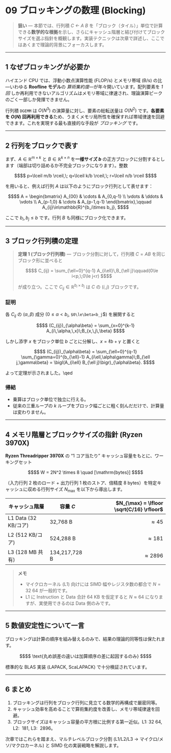 # 09 ブロッキングの数理 (Blocking)

> **狙い** — 本節では、行列積 *C ← A B* を「ブロック（タイル）」単位で計算できる**数学的な根拠**を示し、さらにキャッシュ階層と結び付けてブロックサイズを選ぶ指針を概観します。実装テクニックは次章で詳述し、ここではあくまで理論的背景にフォーカスします。

---

## 1 なぜブロッキングが必要か

ハイエンド CPU では、浮動小数点演算性能 (FLOP/s) とメモリ帯域 (B/s) の比—いわゆる **Roofline モデル**の *算術集約度*—が年々開いています。配列要素を *1 回* しか再利用できないアルゴリズムはメモリ帯域に律速され、理論演算ピークのごく一部しか発揮できません。

行列積 `DGEMM` は $`O(N^3)`$ の演算量に対し、要素の総転送量は $`O(N^2)`$ です。**各要素を $`O(N)`$ 回再利用できる**ため、うまくメモリ局所性を確保すれば帯域律速を回避できます。これを実現する最も直接的な手段が *ブロッキング* です。

---

## 2 行列をブロックで表す

まず、$`A\in\mathbb{R}^{m\times k}`$ と $`B\in\mathbb{R}^{k\times n}`$ を**一様サイズ $`b`$** の正方ブロックに分割するとします（端部は切り詰めるか不完全ブロックになります）。整数

```math
$$
  p=\lceil m/b \rceil,\; q=\lceil k/b \rceil,\; r=\lceil n/b \rceil
$$
```

を用いると、例えば行列 $`A`$ は以下のようにブロック行列として表せます：

```math
$$
A = \begin{bmatrix}
  A_{00} & \cdots & A_{0,q-1} \\
  \vdots & \ddots & \vdots \\
  A_{p-1,0} & \cdots & A_{p-1,q-1}
\end{bmatrix},\qquad
A_{ij}\in\mathbb{R}^{b_i\times b_j},
$$
```

ここで $`b_i,b_j\le b`$ です。行列 $`B`$ も同様にブロック化できます。

---

## 3 ブロック行列積の定理

> **定理 1 (ブロック行列積)** — ブロック分割に対して，行列積 $`C = A B`$ を同じブロック形に並べると
>
> ```math
> $$
>   C_{ij} = \sum_{\ell=0}^{q-1} A_{i\ell}\,B_{\ell j}\qquad(0\le i<p,\;0\le j<r)
> $$
> ```
>
> が成り立つ。ここで $`C_{ij}\in\mathbb{R}^{b_i\times b_j}`$ は $`C`$ の $(i,j)$ ブロックです。

### 証明

各 $`C_{ij}`$ の $(\alpha,\beta)$ 成分 ($`0\le\alpha<b_i`$, `$0\le\beta<b_j`$) を展開すると

```math
$$
  (C_{ij})_{\alpha\beta} = \sum_{x=0}^{k-1} A_{i\,\alpha,\,x}\;B_{x,\,j\,\beta}
$$
```

しかし添字 $`x`$ をブロック単位 $`b`$ ごとに分解し、$`x=\ell b+\gamma`$ と置くと

```math
$$
  (C_{ij})_{\alpha\beta}
  = \sum_{\ell=0}^{q-1} \sum_{\gamma=0}^{b_{\ell}-1}
     A_{i\ell,\alpha\gamma}\;B_{\ell j,\gamma\beta}
  = \bigl(A_{i\ell} B_{\ell j}\bigr)_{\alpha\beta}.
$$
```

よって定理が示されました。\qed

### 帰結

* 乗算はブロック単位で独立に行える。
* 従来の三重ループの $`k`$ ループをブロック幅ごとに粗く刻んだだけで、計算量は変わりません。

---

## 4 メモリ階層とブロックサイズの指針 (Ryzen 3970X)

**Ryzen Threadripper 3970X** の “1 コア当たり” キャッシュ容量をもとに、ワーキングセット

```math
$$
  W = 2N^2 \times 8  \quad [\mathrm{bytes}]
$$
```

（入力行列 2 枚のロード + 出力行列 1 枚のストア、倍精度 8 bytes）を特定キャッシュに収める行列サイズ $`N_{\max}`$ を以下から導出します。

| キャッシュ階層            | 容量 $`C`$          | $`N_{\max} = \lfloor \sqrt{C/16} \rfloor`$ |
|--------------------------|---------------------|--------------------------------------:|
| L1 Data (32 KB/コア)     | 32,768 B            | $`\approx45`$                        |
| L2 (512 KB/コア)         | 524,288 B           | $`\approx181`$                       |
| L3 (128 MB 共有)         | 134,217,728 B       | $`\approx2896`$                      |

> **メモ**
> - マイクロカーネル (L1) 向けには SIMD 幅やレジスタ数の都合で $`N=32~64`$ が一般的です。
> - L1 に Instruction と Data 合計 64 KB を仮定すると $`N\approx64`$ になりますが、実使用できるのは Data 側のみです。

---

## 5 数値安定性について一言

ブロッキングは計算の順序を組み替えるのみで、結果の理論的同等性は保たれます。

```math
$$
  \text{丸め誤差の違いは加算順序の差に起因するのみ}
$$
```

標準的な BLAS 実装 (LAPACK, ScaLAPACK) で十分検証されています。

---

## 6 まとめ

1. ブロッキングは行列をブロック行列に見立てる数学的再構成で厳密同等。
2. キャッシュ効率を高めることで算術集約度を改善し、メモリ帯域律速を回避。
3. ブロックサイズはキャッシュ容量の平方根に比例する第一近似。L1: $`32~64`$, L2: $`~181`$, L3: $`~2896`$。

次章ではこれらを踏まえ、マルチレベルブロック分割 (L1/L2/L3 → マイクロ/メソ/マクロカーネル) と SIMD 化の実装戦略を解説します。

